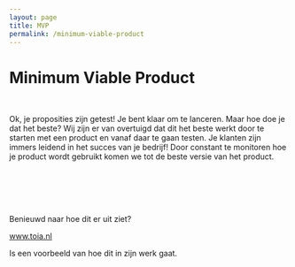```yaml
---
layout: page
title: MVP
permalink: /minimum-viable-product
---
```



<h1> Minimum Viable Product </h1>

<br>

  <p class="light">Ok, je proposities zijn getest! Je bent klaar om te lanceren. Maar hoe doe je dat het beste? Wij zijn er van overtuigd dat dit het beste werkt door te starten met een product en vanaf daar te gaan testen. Je klanten zijn immers leidend in het succes van je bedrijf! Door constant te monitoren hoe je product wordt gebruikt komen we tot de beste versie van het product.</p>

<br>
<br>
<br>
<br>

<p>Benieuwd naar hoe dit er uit ziet?</p>
<a href="https://www.toia.nl">www.toia.nl</a>
<p>Is een voorbeeld van hoe dit in zijn werk gaat.
<br>
<br>
